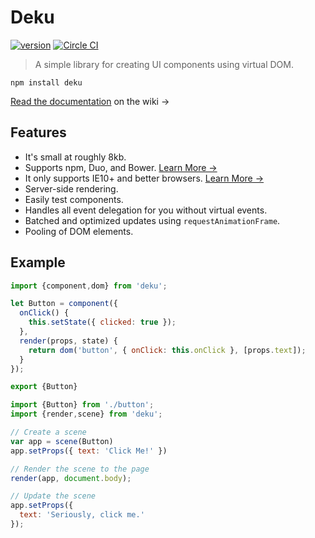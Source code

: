 # Deku

[![version](https://img.shields.io/npm/v/deku.svg?style=flat-square)](https://www.npmjs.com/package/deku) [![Circle CI](https://img.shields.io/circleci/project/BrightFlair/PHP.Gt.svg?style=flat-square)](https://circleci.com/gh/segmentio/deku)

> A simple library for creating UI components using virtual DOM.

```
npm install deku
``` 

[Read the documentation](https://github.com/segmentio/deku/wiki) on the wiki &rarr;

## Features

* It's small at roughly 8kb. 
* Supports npm, Duo, and Bower. [Learn More &rarr;](https://github.com/segmentio/deku/wiki/Installing)
* It only supports IE10+ and better browsers. [Learn More &rarr;](https://github.com/segmentio/deku/wiki#browser-support)
* Server-side rendering.
* Easily test components.
* Handles all event delegation for you without virtual events.
* Batched and optimized updates using `requestAnimationFrame`.
* Pooling of DOM elements.

## Example

```js
import {component,dom} from 'deku';

let Button = component({
  onClick() {
    this.setState({ clicked: true });
  },
  render(props, state) {
    return dom('button', { onClick: this.onClick }, [props.text]);
  }
});

export {Button}
```

```js
import {Button} from './button';
import {render,scene} from 'deku';

// Create a scene
var app = scene(Button)
app.setProps({ text: 'Click Me!' })

// Render the scene to the page
render(app, document.body);

// Update the scene
app.setProps({
  text: 'Seriously, click me.'
});
```
